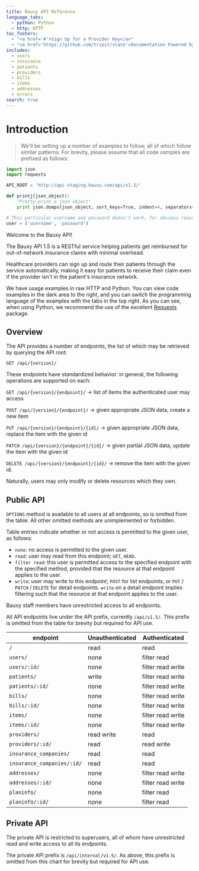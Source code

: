 ```yaml
---
title: Bauxy API Reference
language_tabs:
  - python: Python
  - http: HTTP
toc_footers:
  - "<a href='#'>Sign Up for a Provider Key</a>"
  - "<a href='https://github.com/tripit/slate'>Documentation Powered by Slate</a>"
includes:
  - users
  - insurance
  - patients
  - providers
  - bills
  - items
  - addresses
  - errors
search: true
---
```


# Introduction
> We'll be setting up a number of examples to follow, all of which follow similar patterns. For brevity, please assume that all code samples are prefixed as follows:

```python
import json
import requests

API_ROOT = 'http://api-staging.bauxy.com/api/v1.5/'

def printj(json_object):
    "Pretty-print a json object"
    print json.dumps(json_object, sort_keys=True, indent=4, separators=(',', ': '))

# This particular username and password doesn't work, for obvious reasons; use your own.
user = ('username', 'password')
```

Welcome to the Bauxy API!

The Bauxy API 1.5 is a RESTful service helping patients get reimbursed for out-of-network insurance claims with minimal overhead.

Healthcare providers can sign up and route their patients through the service automatically, making it easy for patients to receive their claim even if the provider isn't in the patient's insurance network.

We have usage examples in raw HTTP and Python. You can view code examples in the dark area to the right, and you can switch the programming language of the examples with the tabs in the top right. As you can see, when using Python, we recommend the use of the excellent [Requests](http://docs.python-requests.org/en/master/) package.

## Overview
The API provides a number of endpoints, the list of which may be retrieved by querying the API root:

  `GET /api/{version}/`

These endpoints have standardized behavior: in general, the following operations are supported on each:

  `GET /api/{version}/{endpoint}/` -> list of items the authenticated user may access

  `POST /api/{version}/{endpoint}/` -> given appropriate JSON data, create a new item

  `PUT /api/{version}/{endpoint}/{id}/` -> given appropriate JSON data, replace the item with the given id

  `PATCH /api/{version}/{endpoint}/{id}/` -> given partial JSON data, update the item with the given id

  `DELETE /api/{version}/{endpoint}/{id}/` -> remove the item with the given id.

Naturally, users may only modify or delete resources which they own.

## Public API
`OPTIONS` method is available to all users at all endpoints, so is omitted from the table. All other omitted methods are unimplemented or forbidden.

Table entries indicate whether or not access is permitted to the given user, as follows:
- `none`: no access is permitted to the given user.
- `read`: user may read from this endpoint; `GET`, `HEAD`.
- `filter read`: this user is permitted access to the specified endpoint with the specified method, provided that the resource at that endpoint applies to the user.
- `write`: user may write to this endpoint; `POST` for list endpoints, or `PUT` / `PATCH` / `DELETE` for detail endpoints. `write` on a detail endpoint implies filtering such that the resource at that endpoint applies to the user.

Bauxy staff members have unrestricted access to all endpoints.

All API endpoints live under the API prefix, currently `/api/v1.5/`. This prefix is omitted from the table for brevity but required for API use.

endpoint                   | Unauthenticated | Authenticated
-------------------------- | --------------- | -----------------
`/`                        | read            | read
`users/`                   | none            | filter read
`users/:id/`               | none            | filter read write
`patients/`                | write           | filter read write
`patients/:id/`            | none            | filter read write
`bills/`                   | none            | filter read write
`bills/:id/`               | none            | filter read write
`items/`                   | none            | filter read write
`items/:id/`               | none            | filter read write
`providers/`               | read write      | read
`providers/:id/`           | read            | read write
`insurance_companies/`     | read            | read
`insurance_companies/:id/` | read            | read
`addresses/`               | none            | filter read write
`addresses/:id/`           | none            | filter read write
`planinfo/`                | none            | filter read
`planinfo/:id/`            | none            | filter read

## Private API
The private API is restricted to superusers, all of whom have unrestricted read and write access to all its endpoints.

The private API prefix is `/api/internal/v1.5/`. As above, this prefix is omitted from this chart for brevity but required for API use.
